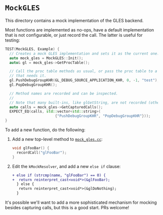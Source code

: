 # `MockGLES`

This directory contains a mock implementation of the GLES backend.

Most functions are implemented as no-ops, have a default implementation that is not configurable, or just record the call. The latter is useful for testing:

```cc
TEST(MockGLES, Example) {
  // Creates a mock GLES implementation and sets it as the current one.
  auto mock_gles = MockGLES::Init();
  auto& gl = mock_gles->GetProcTable();

  // Call the proc table methods as usual, or pass the proc table to a class
  // that needs it.
  gl.PushDebugGroupKHR(GL_DEBUG_SOURCE_APPLICATION_KHR, 0, -1, "test");
  gl.PopDebugGroupKHR();

  // Method names are recorded and can be inspected.
  //
  // Note that many built-ins, like glGetString, are not recorded (otherwise the // logs would be much bigger and less useful).
  auto calls = mock_gles->GetCapturedCalls();
  EXPECT_EQ(calls, std::vector<std::string>(
                       {"PushDebugGroupKHR", "PopDebugGroupKHR"}));
}
```

To add a new function, do the following:

1. Add a new top-level method to [`mock_gles.cc`](mock_gles.cc):

   ```cc
   void glFooBar() {
     recordCall("glFooBar");
   }
   ```

2. Edit the `kMockResolver`, and add a new `else if` clause:

   ```diff
   + else if (strcmp(name, "glFooBar") == 0) {
   +  return reinterpret_cast<void*>(&glFooBar);
     } else {
      return reinterpret_cast<void*>(&glDoNothing);
     }
   ```

It's possible we'll want to add a more sophisticated mechanism for mocking
besides capturing calls, but this is a good start. PRs welcome!
